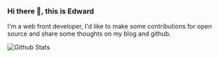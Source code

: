 ### Hi there 👋, this is Edward

<!--
**Angelki/Angelki** is a ✨ _special_ ✨ repository because its `README.md` (this file) appears on your GitHub profile.

Here are some ideas to get you started:

- 🔭 I’m currently working on ...
- 🌱 I’m currently learning ...
- 👯 I’m looking to collaborate on ...
- 🤔 I’m looking for help with ...
- 💬 Ask me about ...
- 📫 How to reach me: ...
- 😄 Pronouns: ...
- ⚡ Fun fact: ...
-->

I'm a web front developer, I'd like to make some contributions for open source and share some thoughts on my blog and github.

![Github Stats](https://github-readme-stats.vercel.app/api?username=Angelki&show_icons=true&theme=radical)

<!--
![Most Used Languages](https://github-readme-stats.vercel.app/api/top-langs?username=Angelki&show_icons=true&theme=radical)
-->
